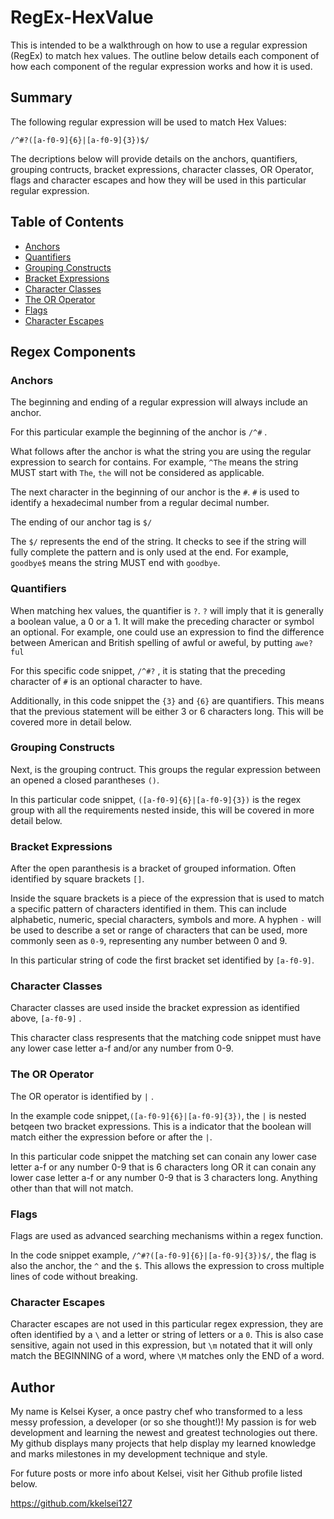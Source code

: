 # RegEx-HexValue
This is intended to be a walkthrough on how to use a regular expression (RegEx) to match hex values. The outline below details each component of how each component of the regular expression works and how it is used.

## Summary

The following regular expression will be used to match Hex Values:

`/^#?([a-f0-9]{6}|[a-f0-9]{3})$/`

The decriptions below will provide details on the anchors, quantifiers, grouping contructs, bracket expressions, character classes, OR Operator, flags and character escapes and how they will be used in this particular regular expression.

## Table of Contents

- [Anchors](#anchors)
- [Quantifiers](#quantifiers)
- [Grouping Constructs](#grouping-constructs)
- [Bracket Expressions](#bracket-expressions)
- [Character Classes](#character-classes)
- [The OR Operator](#the-or-operator)
- [Flags](#flags)
- [Character Escapes](#character-escapes)

## Regex Components

### Anchors

The beginning and ending of a regular expression will always include an anchor. 

For this particular example the beginning of the anchor is  `/^#` .

What follows after the anchor is what the string you are using the regular expression to search for contains. For example, `^The` means the string MUST start with `The`, `the` will not be considered as applicable.

The next character in the beginning of our anchor is the `#`. `#` is used to identify a hexadecimal number from a regular decimal number.

The ending of our anchor tag is `$/`

The `$/` represents the end of the string. It checks to see if the string will fully complete the pattern and is only used at the end. For example, `goodbye$` means the string MUST end with `goodbye`.



### Quantifiers

When matching hex values, the quantifier is `?`. `?` will imply that it is generally a boolean value, a 0 or a 1. It will make the preceding character or symbol an optional. For example, one could use an expression to find the difference between American and British spelling of awful or aweful, by putting `awe?ful`

For this specific code snippet, `/^#?` , it is stating that the preceding character of `#` is an optional character to have.

Additionally, in this code snippet the `{3}` and `{6}` are quantifiers. This means that the previous statement will be either 3 or 6 characters long. This will be covered more in detail below.


### Grouping Constructs

Next, is the grouping contruct. This groups the regular expression between an opened a closed parantheses `()`.

In this particular code snippet, `([a-f0-9]{6}|[a-f0-9]{3})` is the regex group with all the requirements nested inside, this will be covered in more detail below. 

### Bracket Expressions

After the open paranthesis is a bracket of grouped information. Often identified by square brackets `[]`.

Inside the square brackets is a piece of the expression that is used to match a specific pattern of characters identified in them. This can include alphabetic, numeric, special characters, symbols and more. A hyphen `-` will be used to describe a set or range of characters that can be used, more commonly seen as `0-9`, representing any number between 0 and 9. 

In this particular string of code the first bracket set identified by `[a-f0-9]`.


### Character Classes

Character classes are used inside the bracket expression as identified above, `[a-f0-9]` .

This character class respresents that the matching code snippet must have any lower case letter a-f and/or any number from 0-9.


### The OR Operator

The OR operator is identified by `|` . 

In the example code snippet,`([a-f0-9]{6}|[a-f0-9]{3})`, the `|` is nested betqeen two bracket expressions. This is a indicator that the boolean will match either the expression before or after the `|`.

In this particular code snippet the matching set can conain any lower case letter a-f or any number 0-9 that is 6 characters long OR it can conain any lower case letter a-f or any number 0-9 that is 3 characters long. Anything other than that will not match.


### Flags

Flags are used as advanced searching mechanisms within a regex function.

In the code snippet example, `/^#?([a-f0-9]{6}|[a-f0-9]{3})$/`, the flag is also the anchor, the `^` and the `$`. This allows the expression to cross multiple lines of code without breaking.


### Character Escapes

Character escapes are not used in this particular regex expression, they are often identified by a `\` and a letter or string of letters or a `0`. This is also case sensitive, again not used in this expression, but `\m` notated that it will only match the BEGINNING of a word, where `\M` matches only the END of a word. 


## Author

My name is Kelsei Kyser, a once pastry chef who transformed to a less messy profession, a developer (or so she thought!)! My passion is for web development and learning the newest and greatest technologies out there. My github displays many projects that help display my learned knowledge and marks milestones in my development technique and style.

For future posts or more info about Kelsei, visit her Github profile listed below. 

https://github.com/kkelsei127
